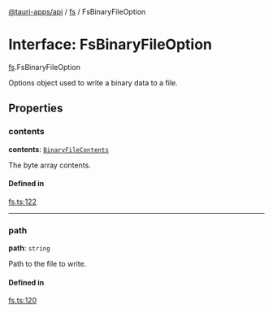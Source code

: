[@tauri-apps/api](../README.md) / [fs](../modules/fs.md) / FsBinaryFileOption

# Interface: FsBinaryFileOption

[fs](../modules/fs.md).FsBinaryFileOption

Options object used to write a binary data to a file.

## Properties

### contents

 **contents**: [`BinaryFileContents`](../modules/fs.md#binaryfilecontents)

The byte array contents.

#### Defined in

[fs.ts:122](https://github.com/tauri-apps/tauri/blob/b1d5342/tooling/api/src/fs.ts#L122)

___

### path

 **path**: `string`

Path to the file to write.

#### Defined in

[fs.ts:120](https://github.com/tauri-apps/tauri/blob/b1d5342/tooling/api/src/fs.ts#L120)
